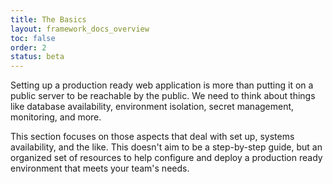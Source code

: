 ```yaml
---
title: The Basics
layout: framework_docs_overview
toc: false
order: 2
status: beta
---
```


Setting up a production ready web application is more than putting it on a public server to be reachable by the public. We need to think about things like database availability, environment isolation, secret management, monitoring, and more.

This section focuses on those aspects that deal with set up, systems availability, and the like. This doesn't aim to be a step-by-step guide, but an organized set of resources to help configure and deploy a production ready environment that meets your team's needs.
